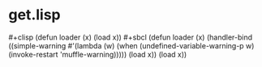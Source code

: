 # get.lisp

#+clisp
(defun loader (x) (load x))
#+sbcl
(defun loader (x)
  (handler-bind
      ((simple-warning 
        #'(lambda (w) 
            (when (undefined-variable-warning-p w)
              (invoke-restart 'muffle-warning)))))
      (load x))
    (load x))
